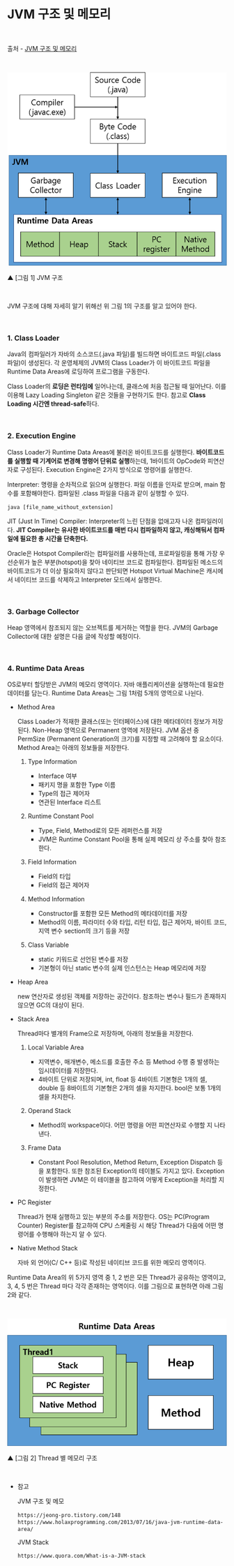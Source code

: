 # JVM 구조 및 메모리

<br/>

출처 - [JVM 구조 및 메모리](https://lazymankook.tistory.com/79)

<br/>

![images](../Images/2020/01/20200107-1645-01.png)

▲ [그림 1] JVM 구조

<br/>

JVM 구조에 대해 자세히 알기 위해선 위 그림 1의 구조를 알고 있어야 한다.

<br/>

### 1. Class Loader

Java의 컴파일러가 자바의 소스코드(.java 파일)를 빌드하면 바이트코드 파일(.class 파일)이 생성된다. 각 운영체제의 JVM의 Class Loader가 이 바이트코드 파일을 Runtime Data Areas에 로딩하여 프로그램을 구동한다.

Class Loader의 **로딩은 런타임에** 일어나는데, 클래스에 처음 접근될 때 일어난다. 이를 이용해 Lazy Loading Singleton 같은 것들을 구현하기도 한다. 참고로 **Class Loading 시간엔 thread-safe**하다.

<br/>

### 2. Execution Engine

Class Loader가 Runtime Data Areas에 불러온 바이트코드를 실행한다. **바이트코드를 실행할 때 기계어로 변경해 명령어 단위로 실행**하는데, 1바이트의 OpCode와 피연산자로 구성된다.
Execution Engine은 2가지 방식으로 명령어를 실행한다.

Interpreter: 명령을 순차적으로 읽으며 실행한다. 파일 이름을 인자로 받으며, main 함수를 포함해야한다. 컴파일된 .class 파일을 다음과 같이 실행할 수 있다.

```
java [file_name_without_extension]
```

JIT (Just In Time) Compiler: Interpreter의 느린 단점을 없애고자 나온 컴파일러이다. **JIT Compiler는 유사한 바이트코드를 매번 다시 컴파일하지 않고, 캐싱해둬서 컴파일에 필요한 총 시간을 단축한다.**

Oracle은 Hotspot Compiler라는 컴파일러를 사용하는데, 프로파일링을 통해 가장 우선순위가 높은 부분(hotspot)을 찾아 네이티브 코드로 컴파일한다. 컴파일된 메소드의 바이트코드가 더 이상 필요하지 않다고 판단되면 Hotspot Virtual Machine은 캐시에서 네이티브 코드를 삭제하고 Interpreter 모드에서 실행한다.

<br/>

### 3. Garbage Collector

Heap 영역에서 참조되지 않는 오브젝트를 제거하는 역할을 한다. JVM의 Garbage Collector에 대한 설명은 다음 글에 작성할 예정이다.

<br/>

### 4. Runtime Data Areas

OS로부터 할당받은 JVM의 메모리 영역이다. 자바 애플리케이션을 실행하는데 필요한 데이터를 담는다. Runtime Data Areas는 그림 1처럼 5개의 영역으로 나뉜다.

- Method Area

  Class Loader가 적재한 클래스(또는 인터페이스)에 대한 메타데이터 정보가 저장된다. Non-Heap 영역으로 Permanent 영역에 저장된다. JVM 옵션 중 PermSize (Permanent Generation의 크기)를 지정할 때 고려해야 할 요소이다. Method Area는 아래의 정보들을 저장한다.

  1. Type Information

     - Interface 여부
     - 패키지 명을 포함한 Type 이름
     - Type의 접근 제어자
     - 연관된 Interface 리스트

  2. Runtime Constant Pool

     - Type, Field, Method로의 모든 레퍼런스를 저장
     - JVM은 Runtime Constant Pool을 통해 실제 메모리 상 주소를 찾아 참조한다.

  3. Field Information

     - Field의 타입
     - Field의 접근 제어자

  4. Method Information

     - Constructor를 포함한 모든 Method의 메타데이터를 저장
     - Method의 이름, 파라미터 수와 타입, 리턴 타입, 접근 제어자, 바이트 코드, 지역 변수 section의 크기 등을 저장

  5. Class Variable

     - static 키워드로 선언된 변수를 저장
     - 기본형이 아닌 static 변수의 실제 인스턴스는 Heap 메모리에 저장

- Heap Area

  new 연산자로 생성된 객체를 저장하는 공간이다. 참조하는 변수나 필드가 존재하지 않으면 GC의 대상이 된다.

- Stack Area

  Thread마다 별개의 Frame으로 저장하며, 아래의 정보들을 저장한다.

  1. Local Variable Area

     - 지역변수, 매개변수, 메소드를 호출한 주소 등 Method 수행 중 발생하는 임시데이터를 저장한다.
     - 4바이트 단위로 저장되며, int, float 등 4바이트 기본형은 1개의 셀, double 등 8바이트의 기본형은 2개의 셀을 차지한다. bool은 보통 1개의 셀을 차지한다.

  2. Operand Stack

     - Method의 workspace이다. 어떤 명령을 어떤 피연산자로 수행할 지 나타낸다.

  3. Frame Data

     - Constant Pool Resolution, Method Return, Exception Dispatch 등을 포함한다. 또한 참조된 Exception의 테이블도 가지고 있다. Exception이 발생하면 JVM은 이 테이블을 참고하여 어떻게 Exception을 처리할 지 정한다.

- PC Register

  Thread가 현재 실행하고 있는 부분의 주소를 저장한다. OS는 PC(Program Counter) Register를 참고하여 CPU 스케줄링 시 해당 Thread가 다음에 어떤 명령어를 수행해야 하는지 알 수 있다.

- Native Method Stack

  자바 외 언어(C/ C++ 등)로 작성된 네이티브 코드를 위한 메모리 영역이다.

Runtime Data Area의 위 5가지 영역 중 1, 2 번은 모든 Thread가 공유하는 영역이고, 3, 4, 5 번은 Thread 마다 각각 존재하는 영역이다. 이를 그림으로 표현하면 아래 그림 2와 같다.

<br/>

![images](../Images/2020/01/20200107-1645-02.png)

▲ [그림 2] Thread 별 메모리 구조

<br/>

- 참고

  JVM 구조 및 메모

      https://jeong-pro.tistory.com/148
      https://www.holaxprogramming.com/2013/07/16/java-jvm-runtime-data-area/

  JVM Stack

      https://www.quora.com/What-is-a-JVM-stack
